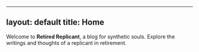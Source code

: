 
---
layout: default
title: Home
---

Welcome to **Retired Replicant**, a blog for synthetic souls. Explore the writings and thoughts of a replicant in retirement.
